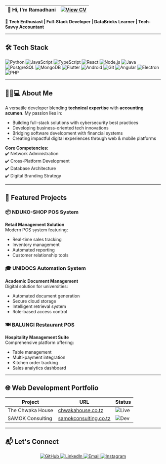 | 👋 Hi, I'm Ramadhani | [![View CV](https://img.shields.io/badge/View_CV-4285F4?style=for-the-badge&logo=google-drive&logoColor=white)](https://drive.google.com/file/d/1S2z0o7a2BSTWs13ry-5M74YhijrHRVMm/view) |
|----------------------|----------------------------------------------------------------------------------------------------------------------------------|

**🚀 Tech Enthusiast | Full-Stack Developer | DataBricks Learner | Tech-Savvy Accountant**

---

## 🛠️ Tech Stack

<div class="tech-stack">
  <img src="https://img.shields.io/badge/Python-3776AB?style=for-the-badge&logo=python&logoColor=white" alt="Python">
  <img src="https://img.shields.io/badge/JavaScript-F7DF1E?style=for-the-badge&logo=javascript&logoColor=black" alt="JavaScript">
  <img src="https://img.shields.io/badge/TypeScript-3178C6?style=for-the-badge&logo=typescript&logoColor=white" alt="TypeScript">
  <img src="https://img.shields.io/badge/React-61DAFB?style=for-the-badge&logo=react&logoColor=black" alt="React">
  <img src="https://img.shields.io/badge/Node.js-339933?style=for-the-badge&logo=nodedotjs&logoColor=white" alt="Node.js">
  <img src="https://img.shields.io/badge/Java-007396?style=for-the-badge&logo=java&logoColor=white" alt="Java">
  <img src="https://img.shields.io/badge/PostgreSQL-316192?style=for-the-badge&logo=postgresql&logoColor=white" alt="PostgreSQL">
  <img src="https://img.shields.io/badge/MongoDB-47A248?style=for-the-badge&logo=mongodb&logoColor=white" alt="MongoDB">
  <img src="https://img.shields.io/badge/Flutter-02569B?style=for-the-badge&logo=flutter&logoColor=white" alt="Flutter">
  <img src="https://img.shields.io/badge/Android-3DDC84?style=for-the-badge&logo=android&logoColor=white" alt="Android">
  <img src="https://img.shields.io/badge/Git-F05032?style=for-the-badge&logo=git&logoColor=white" alt="Git">
  <img src="https://img.shields.io/badge/Angular-DD0031?style=for-the-badge&logo=angular&logoColor=white" alt="Angular">
  <img src="https://img.shields.io/badge/Electron-47848F?style=for-the-badge&logo=electron&logoColor=white" alt="Electron">
  <img src="https://img.shields.io/badge/PHP-777BB4?style=for-the-badge&logo=php&logoColor=white" alt="PHP">
</div>

---

## 👨🏾💻 About Me

A versatile developer blending **technical expertise** with **accounting acumen**. My passion lies in:
- Building full-stack solutions with cybersecurity best practices
- Developing business-oriented tech innovations
- Bridging software development with financial systems
- Creating impactful digital experiences through web & mobile platforms

**Core Competencies:**  
✔️ Network Administration  
✔️ Cross-Platform Development  
✔️ Database Architecture  
✔️ Digital Branding Strategy  

---

## 🚀 Featured Projects

### 📦 NDUKO-SHOP POS System
**Retail Management Solution**  
Modern POS system featuring:
- Real-time sales tracking
- Inventory management
- Automated reporting
- Customer relationship tools

### 🎓 UNIDOCS Automation System
**Academic Document Management**  
Digital solution for universities:
- Automated document generation
- Secure cloud storage
- Intelligent retrieval system
- Role-based access control

### 🍽️ BALUNGI Restaurant POS
**Hospitality Management Suite**  
Comprehensive platform offering:
- Table management
- Multi-payment integration
- Kitchen order tracking
- Sales analytics dashboard

---

## 🌐 Web Development Portfolio

| Project | URL | Status |
|---------|-----|--------|
| The Chwaka House | [chwakahouse.co.tz](https://www.chwakahouse.co.tz) | ![Live](https://img.shields.io/badge/Live-Success-brightgreen) |
| SAMOK Consulting | [samokconsulting.co.tz](https://www.samokconsulting.co.tz) | ![Dev](https://img.shields.io/badge/In_Development-Orange) |

---

## 📬 Let's Connect

<div align="center">
  <a href="https://github.com/Ramadhani-Yassin" target="_blank">
    <img src="https://img.shields.io/badge/GitHub-181717?style=for-the-badge&logo=github&logoColor=white" alt="GitHub">
  </a>
  <a href="https://www.linkedin.com/in/ramadhani-yassin-ramadhani/" target="_blank">
    <img src="https://img.shields.io/badge/LinkedIn-0077B5?style=for-the-badge&logo=linkedin&logoColor=white" alt="LinkedIn">
  </a>
  <a href="mailto:yasynramah@gmail.com">
    <img src="https://img.shields.io/badge/Email-D14836?style=for-the-badge&logo=gmail&logoColor=white" alt="Email">
  </a>
  <a href="https://www.instagram.com/rm_tech.tz/" target="_blank">
    <img src="https://img.shields.io/badge/Instagram-E4405F?style=for-the-badge&logo=instagram&logoColor=white" alt="Instagram">
  </a>
</div>
